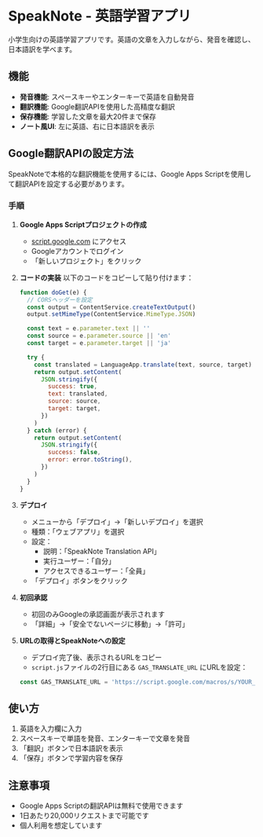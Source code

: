 # SpeakNote - 英語学習アプリ

小学生向けの英語学習アプリです。英語の文章を入力しながら、発音を確認し、日本語訳を学べます。

## 機能

- **発音機能**: スペースキーやエンターキーで英語を自動発音
- **翻訳機能**: Google翻訳APIを使用した高精度な翻訳
- **保存機能**: 学習した文章を最大20件まで保存
- **ノート風UI**: 左に英語、右に日本語訳を表示

## Google翻訳APIの設定方法

SpeakNoteで本格的な翻訳機能を使用するには、Google Apps Scriptを使用して翻訳APIを設定する必要があります。

### 手順

1. **Google Apps Scriptプロジェクトの作成**
   - [script.google.com](https://script.google.com) にアクセス
   - Googleアカウントでログイン
   - 「新しいプロジェクト」をクリック

2. **コードの実装**
   以下のコードをコピーして貼り付けます：

   ```javascript
   function doGet(e) {
     // CORSヘッダーを設定
     const output = ContentService.createTextOutput()
     output.setMimeType(ContentService.MimeType.JSON)

     const text = e.parameter.text || ''
     const source = e.parameter.source || 'en'
     const target = e.parameter.target || 'ja'

     try {
       const translated = LanguageApp.translate(text, source, target)
       return output.setContent(
         JSON.stringify({
           success: true,
           text: translated,
           source: source,
           target: target,
         })
       )
     } catch (error) {
       return output.setContent(
         JSON.stringify({
           success: false,
           error: error.toString(),
         })
       )
     }
   }
   ```

3. **デプロイ**
   - メニューから「デプロイ」→「新しいデプロイ」を選択
   - 種類：「ウェブアプリ」を選択
   - 設定：
     - 説明：「SpeakNote Translation API」
     - 実行ユーザー：「自分」
     - アクセスできるユーザー：「全員」
   - 「デプロイ」ボタンをクリック

4. **初回承認**
   - 初回のみGoogleの承認画面が表示されます
   - 「詳細」→「安全でないページに移動」→「許可」

5. **URLの取得とSpeakNoteへの設定**
   - デプロイ完了後、表示されるURLをコピー
   - `script.js`ファイルの2行目にある `GAS_TRANSLATE_URL` にURLを設定：
   ```javascript
   const GAS_TRANSLATE_URL = 'https://script.google.com/macros/s/YOUR_SCRIPT_ID/exec'
   ```

## 使い方

1. 英語を入力欄に入力
2. スペースキーで単語を発音、エンターキーで文章を発音
3. 「翻訳」ボタンで日本語訳を表示
4. 「保存」ボタンで学習内容を保存

## 注意事項

- Google Apps Scriptの翻訳APIは無料で使用できます
- 1日あたり20,000リクエストまで可能です
- 個人利用を想定しています
